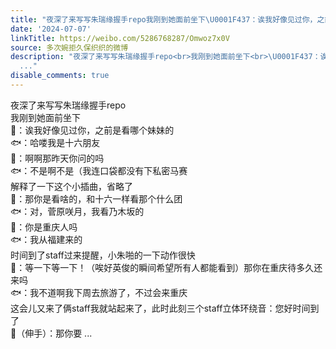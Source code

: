 ```yaml
---
title: "夜深了来写写朱瑞缘握手repo我刚到她面前坐下\U0001F437：诶我好像见过你，之前是看哪个妹妹的\U0001F41F：哈喽我是十六朋友\U0001F437：啊啊那昨天你问的吗\U0001F41F：不是啊不是（我连..."
date: '2024-07-07'
linkTitle: https://weibo.com/5286768287/Omwoz7x0V
source: 多次婉拒久保织织的微博
description: "夜深了来写写朱瑞缘握手repo<br>我刚到她面前坐下<br>\U0001F437：诶我好像见过你，之前是看哪个妹妹的<br>\U0001F41F：哈喽我是十六朋友<br>\U0001F437：啊啊那昨天你问的吗<br>\U0001F41F：不是啊不是（我连口袋都没有下私密马赛<br>解释了一下这个小插曲，省略了<br>\U0001F437：那你是看啥的，和十六一样看那个什么团<br>\U0001F41F：对，菅原咲月，我看乃木坂的<br>\U0001F437：你是重庆人吗<br>\U0001F41F：我从福建来的<br>时间到了staff过来提醒，小朱啪的一下动作很快<br>\U0001F437：等一下等一下！（唉好英俊的瞬间希望所有人都能看到）那你在重庆待多久还来吗<br>\U0001F41F：我不道啊我下周去旅游了，不过会来重庆<br>这会儿又来了俩staff我就站起来了，此时此刻三个staff立体环绕音：您好时间到了<br>\U0001F437（伸手）：那你要
  ..."
disable_comments: true
---
```

夜深了来写写朱瑞缘握手repo<br>我刚到她面前坐下<br>🐷：诶我好像见过你，之前是看哪个妹妹的<br>🐟：哈喽我是十六朋友<br>🐷：啊啊那昨天你问的吗<br>🐟：不是啊不是（我连口袋都没有下私密马赛<br>解释了一下这个小插曲，省略了<br>🐷：那你是看啥的，和十六一样看那个什么团<br>🐟：对，菅原咲月，我看乃木坂的<br>🐷：你是重庆人吗<br>🐟：我从福建来的<br>时间到了staff过来提醒，小朱啪的一下动作很快<br>🐷：等一下等一下！（唉好英俊的瞬间希望所有人都能看到）那你在重庆待多久还来吗<br>🐟：我不道啊我下周去旅游了，不过会来重庆<br>这会儿又来了俩staff我就站起来了，此时此刻三个staff立体环绕音：您好时间到了<br>🐷（伸手）：那你要 ...